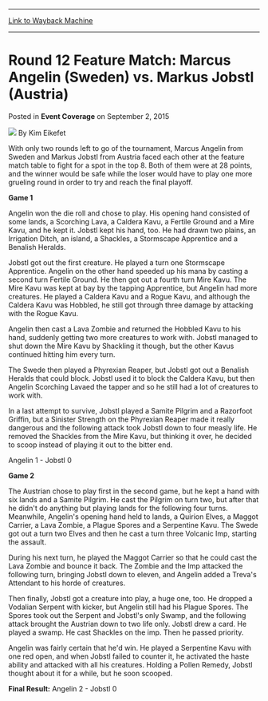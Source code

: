 
---
[Link to Wayback Machine](https://web.archive.org/web/20220127000714/https://magic.wizards.com/en/articles/archive/event-coverage/round-12-feature-match-marcus-angelin-sweden-vs-markus-jobstl)

[_metadata_:author]:- "Kim Eikefet"
[_metadata_:description]:- "With only two rounds left to go of the tournament, Marcus Angelin from Sweden and Markus Jobstl from Austria faced each other at the feature match table to fight for a spot in the top 8. Both of them were at 28 points, and the winner would be safe while the loser would have to play one more grueling round in order to try and reach the final playoff. Game 1 Angelin won the die"
[_metadata_:generator]:- "Drupal 7 (http://drupal.org)"
[_metadata_:node]:- "592506"
[_metadata_:publish_date]:- "2015-09-02"
[_metadata_:source]:- "div-main-content"
[_metadata_:title]:- "Round 12 Feature Match: Marcus Angelin (Sweden) vs. Markus Jobstl (Austria)"
[_metadata_:wayback_capture_timestamp]:- "2022-01-27 00:07:14"
[_metadata_:wayback_raw_url]:- "https://web.archive.org/web/20220127000714id_/https://magic.wizards.com/en/articles/archive/event-coverage/round-12-feature-match-marcus-angelin-sweden-vs-markus-jobstl"
[_metadata_:wayback_url]:- "https://magic.wizards.com/en/articles/archive/event-coverage/round-12-feature-match-marcus-angelin-sweden-vs-markus-jobstl"
---


Round 12 Feature Match: Marcus Angelin (Sweden) vs. Markus Jobstl (Austria)
===========================================================================



 Posted in **Event Coverage**
 on September 2, 2015 






![](https://media.magic.wizards.com/styles/auth_small/public/generic-avatar-150_232.png)
By Kim Eikefet











With only two rounds left to go of the tournament, Marcus Angelin from Sweden and Markus Jobstl from Austria faced each other at the feature match table to fight for a spot in the top 8. Both of them were at 28 points, and the winner would be safe while the loser would have to play one more grueling round in order to try and reach the final playoff.


**Game 1**


Angelin won the die roll and chose to play. His opening hand consisted of some lands, a Scorching Lava, a Caldera Kavu, a Fertile Ground and a Mire Kavu, and he kept it. Jobstl kept his hand, too. He had drawn two plains, an Irrigation Ditch, an island, a Shackles, a Stormscape Apprentice and a Benalish Heralds.


Jobstl got out the first creature. He played a turn one Stormscape Apprentice. Angelin on the other hand speeded up his mana by casting a second turn Fertile Ground. He then got out a fourth turn Mire Kavu. The Mire Kavu was kept at bay by the tapping Apprentice, but Angelin had more creatures. He played a Caldera Kavu and a Rogue Kavu, and although the Caldera Kavu was Hobbled, he still got through three damage by attacking with the Rogue Kavu.


Angelin then cast a Lava Zombie and returned the Hobbled Kavu to his hand, suddenly getting two more creatures to work with. Jobstl managed to shut down the Mire Kavu by Shackling it though, but the other Kavus continued hitting him every turn.


The Swede then played a Phyrexian Reaper, but Jobstl got out a Benalish Heralds that could block. Jobstl used it to block the Caldera Kavu, but then Angelin Scorching Lavaed the tapper and so he still had a lot of creatures to work with.


In a last attempt to survive, Jobstl played a Samite Pilgrim and a Razorfoot Griffin, but a Sinister Strength on the Phyrexian Reaper made it really dangerous and the following attack took Jobstl down to four measly life. He removed the Shackles from the Mire Kavu, but thinking it over, he decided to scoop instead of playing it out to the bitter end.


Angelin 1 - Jobstl 0


**Game 2**


The Austrian chose to play first in the second game, but he kept a hand with six lands and a Samite Pilgrim. He cast the Pilgrim on turn two, but after that he didn't do anything but playing lands for the following four turns. Meanwhile, Angelin's opening hand held to lands, a Quirion Elves, a Maggot Carrier, a Lava Zombie, a Plague Spores and a Serpentine Kavu. The Swede got out a turn two Elves and then he cast a turn three Volcanic Imp, starting the assault.


During his next turn, he played the Maggot Carrier so that he could cast the Lava Zombie and bounce it back. The Zombie and the Imp attacked the following turn, bringing Jobstl down to eleven, and Angelin added a Treva's Attendant to his horde of creatures.


Then finally, Jobstl got a creature into play, a huge one, too. He dropped a Vodalian Serpent with kicker, but Angelin still had his Plague Spores. The Spores took out the Serpent and Jobstl's only Swamp, and the following attack brought the Austrian down to two life only. Jobstl drew a card. He played a swamp. He cast Shackles on the imp. Then he passed priority.


Angelin was fairly certain that he'd win. He played a Serpentine Kavu with one red open, and when Jobstl failed to counter it, he activated the haste ability and attacked with all his creatures. Holding a Pollen Remedy, Jobstl thought about it for a while, but he soon scooped.


**Final Result:** Angelin 2 - Jobstl 0







